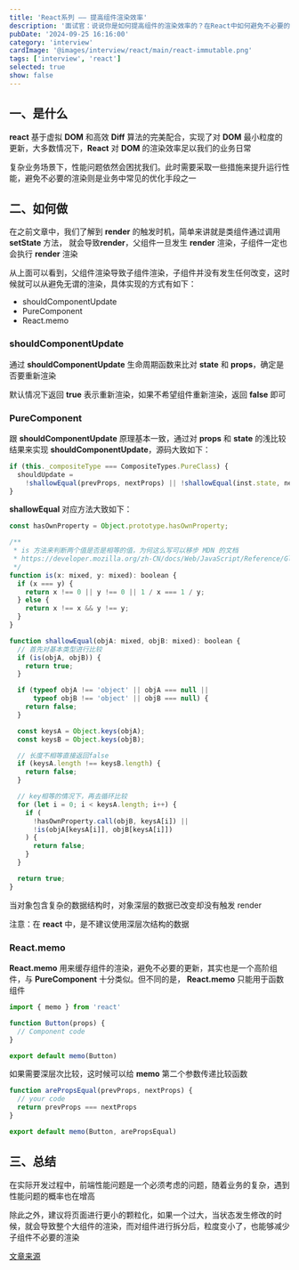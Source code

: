 ```yaml
---
title: 'React系列 —— 提高组件渲染效率'
description: '面试官：说说你是如何提高组件的渲染效率的？在React中如何避免不必要的render？'
pubDate: '2024-09-25 16:16:00'
category: 'interview'
cardImage: '@images/interview/react/main/react-immutable.png'
tags: ['interview', 'react']
selected: true
show: false
---
```


## 一、是什么

**react** 基于虚拟 **DOM** 和高效 **Diff** 算法的完美配合，实现了对 **DOM** 最小粒度的更新，大多数情况下，**React** 对 **DOM** 的渲染效率足以我们的业务日常

复杂业务场景下，性能问题依然会困扰我们。此时需要采取一些措施来提升运行性能，避免不必要的渲染则是业务中常见的优化手段之一

## 二、如何做

在之前文章中，我们了解到 **render** 的触发时机，简单来讲就是类组件通过调用 **setState** 方法， 就会导致**render**，父组件一旦发生 **render** 渲染，子组件一定也会执行 **render** 渲染

从上面可以看到，父组件渲染导致子组件渲染，子组件并没有发生任何改变，这时候就可以从避免无谓的渲染，具体实现的方式有如下：

- shouldComponentUpdate
- PureComponent
- React.memo

### shouldComponentUpdate

通过 **shouldComponentUpdate** 生命周期函数来比对 **state** 和 **props**，确定是否要重新渲染

默认情况下返回 **true** 表示重新渲染，如果不希望组件重新渲染，返回 **false** 即可

### PureComponent

跟 **shouldComponentUpdate** 原理基本一致，通过对 **props** 和 **state** 的浅比较结果来实现 **shouldComponentUpdate**，源码大致如下：

```js
if (this._compositeType === CompositeTypes.PureClass) {
  shouldUpdate =
    !shallowEqual(prevProps, nextProps) || !shallowEqual(inst.state, nextState)
}
```

**shallowEqual** 对应方法大致如下：

```js
const hasOwnProperty = Object.prototype.hasOwnProperty;

/**
 * is 方法来判断两个值是否是相等的值，为何这么写可以移步 MDN 的文档
 * https://developer.mozilla.org/zh-CN/docs/Web/JavaScript/Reference/Global_Objects/Object/is
 */
function is(x: mixed, y: mixed): boolean {
  if (x === y) {
    return x !== 0 || y !== 0 || 1 / x === 1 / y;
  } else {
    return x !== x && y !== y;
  }
}

function shallowEqual(objA: mixed, objB: mixed): boolean {
  // 首先对基本类型进行比较
  if (is(objA, objB)) {
    return true;
  }

  if (typeof objA !== 'object' || objA === null ||
      typeof objB !== 'object' || objB === null) {
    return false;
  }

  const keysA = Object.keys(objA);
  const keysB = Object.keys(objB);

  // 长度不相等直接返回false
  if (keysA.length !== keysB.length) {
    return false;
  }

  // key相等的情况下，再去循环比较
  for (let i = 0; i < keysA.length; i++) {
    if (
      !hasOwnProperty.call(objB, keysA[i]) ||
      !is(objA[keysA[i]], objB[keysA[i]])
    ) {
      return false;
    }
  }

  return true;
}
```

当对象包含复杂的数据结构时，对象深层的数据已改变却没有触发 render

注意：在 **react** 中，是不建议使用深层次结构的数据

### React.memo

**React.memo** 用来缓存组件的渲染，避免不必要的更新，其实也是一个高阶组件，与 **PureComponent** 十分类似。但不同的是， **React.memo** 只能用于函数组件

```jsx
import { memo } from 'react'

function Button(props) {
  // Component code
}

export default memo(Button)
```

如果需要深层次比较，这时候可以给 **memo** 第二个参数传递比较函数

```jsx
function arePropsEqual(prevProps, nextProps) {
  // your code
  return prevProps === nextProps
}

export default memo(Button, arePropsEqual)
```

## 三、总结

在实际开发过程中，前端性能问题是一个必须考虑的问题，随着业务的复杂，遇到性能问题的概率也在增高

除此之外，建议将页面进行更小的颗粒化，如果一个过大，当状态发生修改的时候，就会导致整个大组件的渲染，而对组件进行拆分后，粒度变小了，也能够减少子组件不必要的渲染

[文章来源](https://vue3js.cn/interview/React/improve_render.html)

